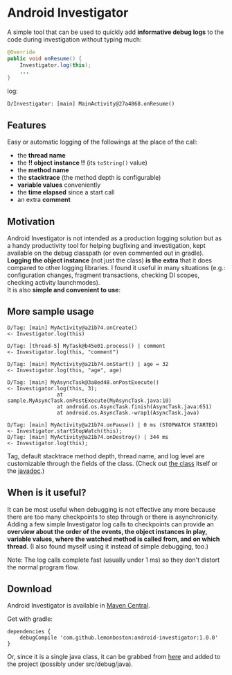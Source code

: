 Android Investigator
====================

A simple tool that can be used to quickly add **informative debug logs** to the code during investigation without typing much:  


```java
@Override
public void onResume() {
    Investigator.log(this);
    ...
}
```
log:
```
D/Investigator: [main] MainActivity@27a4868.onResume()
```

Features
----------
Easy or automatic logging of the followings at the place of the call:

* the **thread name**
* the **!! object instance !!** (its `toString()` value)
* the **method name**
* the **stacktrace** (the method depth is configurable)
* **variable values** conveniently
* the **time elapsed** since a start call
* an extra **comment**  

Motivation
----------
Android Investigator is not intended as a production logging solution but as a handy productivity tool for helping bugfixing and investigation, kept available on the debug classpath (or even commented out in gradle).  
**Logging the object instance** (not just the class) **is the extra** that it does compared to other logging libraries. I found it useful in many situations (e.g.: configuration changes, fragment transactions, checking DI scopes, checking activity launchmodes).  
It is also **simple and convenient to use**: 


More sample usage
--------------------
```
D/Tag: [main] MyActivity@a21b74.onCreate()								<- Investigator.log(this)

D/Tag: [thread-5] MyTask@b45e01.process() | comment				    	<- Investigator.log(this, "comment")

D/Tag: [main] MyActivity@a21b74.onStart() | age = 32					<- Investigator.log(this, "age", age)

D/Tag: [main] MyAsyncTask@3a8ed48.onPostExecute()						<- Investigator.log(this, 3);
				at sample.MyAsyncTask.onPostExecute(MyAsyncTask.java:10)
				at android.os.AsyncTask.finish(AsyncTask.java:651)
				at android.os.AsyncTask.-wrap1(AsyncTask.java)

D/Tag: [main] MyActivity@a21b74.onPause() | 0 ms (STOPWATCH STARTED)	<- Investigator.startStopWatch(this);
D/Tag: [main] MyActivity@a21b74.onDestroy() | 344 ms					<- Investigator.log(this);
```
Tag, default stacktrace method depth, thread name, and log level are customizable through the fields of the class. (Check out [the class][TheClass] itself or the [javadoc][JavaDoc].)

When is it useful?
----------------------
It can be most useful when debugging is not effective any more because there are too many checkpoints to step through or there is asynchronicity.
Adding a few simple Investigator log calls to checkpoints can provide an **overview about the order of the events, the object instances in play, variable values, where the watched method is called from, and on which thread**. (I also found myself using it instead of simple debugging, too.)  

Note: The log calls complete fast (usually under 1 ms) so they don't distort the normal program flow.

Download
----------
Android Investigator is available in [Maven Central][MavenSearch].  

Get with gradle:
```
dependencies {
    debugCompile 'com.github.lemonboston:android-investigator:1.0.0'
}
```
Or, since it is a single java class, it can be grabbed from [here][TheClass] and added to the project (possibly under src/debug/java).

[TheClass]: /AndroidInvestigatorSample/android-investigator/src/main/java/gk/android/investigator/Investigator.java
[JavaDoc]: http://www.javadoc.io/doc/com.github.lemonboston/android-investigator/
[MavenSearch]: http://search.maven.org/#search%7Cga%7C1%7Clemonboston%20android-investigator